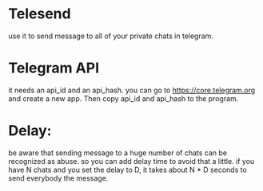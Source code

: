 # Telesend
use it to send message to all of your private chats in telegram.

# Telegram API
it needs an api_id and an api_hash. you can go to https://core.telegram.org and create a new app. Then copy api_id and api_hash to the program.

# Delay:
be aware that sending message to a huge number of chats can be recognized as abuse. so you can add delay time to avoid that a little. if you have N chats and you set the delay to D, it takes about N * D seconds to send everybody the message.

